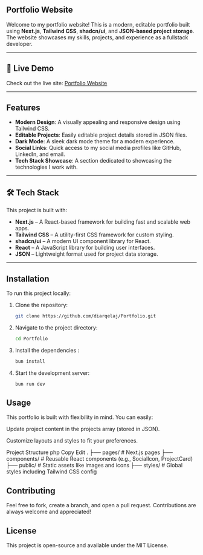 ## Portfolio Website

Welcome to my portfolio website! This is a modern, editable portfolio built using **Next.js**, **Tailwind CSS**, **shadcn/ui**, and **JSON-based project storage**. The website showcases my skills, projects, and experience as a fullstack developer.

---

## 🚀 Live Demo

Check out the live site: [Portfolio Website](https://portfolio-dijar-qelaj.vercel.app)

---

## Features

- **Modern Design**: A visually appealing and responsive design using Tailwind CSS.
- **Editable Projects**: Easily editable project details stored in JSON files.
- **Dark Mode**: A sleek dark mode theme for a modern experience.
- **Social Links**: Quick access to my social media profiles like GitHub, LinkedIn, and email.
- **Tech Stack Showcase**: A section dedicated to showcasing the technologies I work with.

---

## 🛠 Tech Stack

This project is built with:

- **Next.js** – A React-based framework for building fast and scalable web apps.
- **Tailwind CSS** – A utility-first CSS framework for custom styling.
- **shadcn/ui** – A modern UI component library for React.
- **React** – A JavaScript library for building user interfaces.
- **JSON** – Lightweight format used for project data storage.

---

## Installation

To run this project locally:

1. Clone the repository:
   ```bash
   git clone https://github.com/diarqelaj/Portfolio.git

2. Navigate to the project directory:
   ```bash
   cd Portfolio
3. Install the dependencies :
   ```bash
   bun install
4. Start the development server:
   ```bash
   bun run dev

##  Usage
This portfolio is built with flexibility in mind. You can easily:

Update project content in the projects array (stored in JSON).

Customize layouts and styles to fit your preferences.

Project Structure
php
Copy
Edit
.
├── pages/         # Next.js pages
├── components/    # Reusable React components (e.g., SocialIcon, ProjectCard)
├── public/        # Static assets like images and icons
├── styles/        # Global styles including Tailwind CSS config
##  Contributing
Feel free to fork, create a branch, and open a pull request. Contributions are always welcome and appreciated!

##  License
This project is open-source and available under the MIT License.
